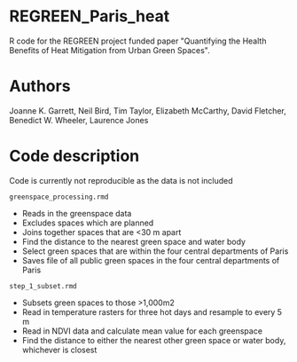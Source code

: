 # REGREEN_Paris_heat
R code for the REGREEN project funded paper "Quantifying the Health Benefits of Heat Mitigation from Urban Green Spaces". 

# Authors
Joanne K. Garrett, Neil Bird, Tim Taylor, Elizabeth McCarthy, David Fletcher, Benedict W. Wheeler, Laurence Jones

# Code description
Code is currently not reproducible as the data is not included

`greenspace_processing.rmd` 
- Reads in the greenspace data
- Excludes spaces which are planned
- Joins together spaces that are <30 m apart
- Find the distance to the nearest green space and water body
- Select green spaces that are within the four central departments of Paris
- Saves file of all public green spaces in the four central departments of Paris 

`step_1_subset.rmd` 
- Subsets green spaces to those >1,000m2
- Read in temperature rasters for three hot days and resample to every 5 m
- Read in NDVI data and calculate mean value for each greenspace
- Find the distance to either the nearest other green space or water body, whichever is closest

